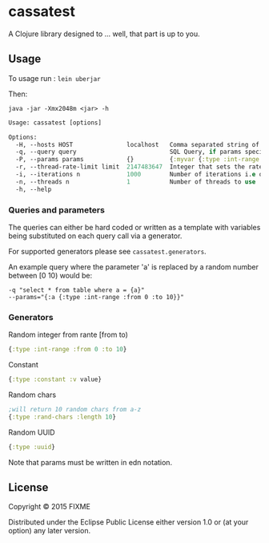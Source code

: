 # cassatest

A Clojure library designed to ... well, that part is up to you.

## Usage


To usage run : ```lein uberjar```

Then:

```
java -jar -Xmx2048m <jar> -h 
```

```clojure
Usage: cassatest [options]

Options:
  -H, --hosts HOST               localhost   Comma separated string of remote hosts
  -q, --query query                          SQL Query, if params specified use as template e.g select a, b from table where a = {myvar} and b = {myvar2} then in params use {:myvar {:type :int-range :from 0 :to 10} :myvar2 {:type :constant :v 10}}
  -P, --params params            {}          {:myvar {:type :int-range :from 0 :to 10} :myvar2 {:type :constant :v 10}}
  -r, --thread-rate-limit limit  2147483647  Integer that sets the rate at which each thread can query
  -i, --iterations n             1000        Number of iterations i.e queries a thread should do
  -n, --threads n                1           Number of threads to use
  -h, --help


```

### Queries and parameters

The queries can either be hard coded or written as a template with variables being substituted on each query call via a generator.  

For supported generators please see ```cassatest.generators```.  

An example query where the parameter 'a' is replaced by a random number between [0 10) would be:

```
-q "select * from table where a = {a}"
--params="{:a {:type :int-range :from 0 :to 10}}"
```

### Generators

Random integer from rante [from to)  

```clojure
{:type :int-range :from 0 :to 10}
```

Constant  

```clojure
{:type :constant :v value}
```

Random chars  


```clojure
;will return 10 random chars from a-z
{:type :rand-chars :length 10}
```

Random UUID

```clojure
{:type :uuid}
```

Note that params must be written in edn notation.  

## License

Copyright © 2015 FIXME

Distributed under the Eclipse Public License either version 1.0 or (at
your option) any later version.
